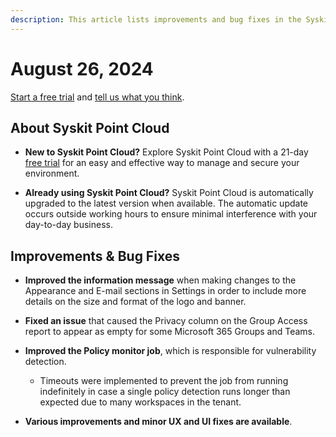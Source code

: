 ```yaml
---
description: This article lists improvements and bug fixes in the Syskit Point Cloud version 2024.4.59.1
---
```


# August 26, 2024

[Start a free trial](https://www.syskit.com/products/point/free-trial/) and [tell us what you think](https://www.syskit.com/company/contact-us/).

## About Syskit Point Cloud

* **New to Syskit Point Cloud?** Explore Syskit Point Cloud with a 21-day [free trial](https://www.syskit.com/products/point/free-trial/) for an easy and effective way to manage and secure your environment.

* **Already using Syskit Point Cloud?** Syskit Point Cloud is automatically upgraded to the latest version when available. The automatic update occurs outside working hours to ensure minimal interference with your day-to-day business.

## Improvements & Bug Fixes

* **Improved the information message** when making changes to the Appearance and E-mail sections in Settings in order to include more details on the size and format of the logo and banner. 

* **Fixed an issue** that caused the Privacy column on the Group Access report to appear as empty for some Microsoft 365 Groups and Teams. 

* **Improved the Policy monitor job**, which is responsible for vulnerability detection. 
  * Timeouts were implemented to prevent the job from running indefinitely in case a single policy detection runs longer than expected due to many workspaces in the tenant.

* **Various improvements and minor UX and UI fixes are available**.